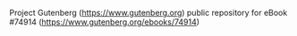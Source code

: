 Project Gutenberg (https://www.gutenberg.org) public repository for
eBook #74914 (https://www.gutenberg.org/ebooks/74914)
